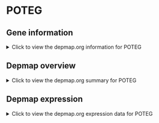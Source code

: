 <h1>POTEG</h1>

<h2>Gene information</h2>
<details>
  <summary>Click to view the depmap.org information for POTEG</summary>
  <iframe src="https://depmap.org/portal/gene/POTEG?tab=about" style="border:none;width:100%;height:800px"></iframe>
</details>

<h2>Depmap overview</h2>
<details>
  <summary>Click to view the depmap.org summary for POTEG</summary>
  <iframe src="https://depmap.org/portal/gene/POTEG?tab=overview" style="border:none;width:100%;height:800px"></iframe>
</details>

<h2>Depmap expression</h2>
<details>
  <summary>Click to view the depmap.org expression data for POTEG</summary>
  <iframe src="https://depmap.org/portal/gene/POTEG?tab=characterization" style="border:none;width:100%;height:800px"></iframe>
</details>


<!--
<h2>Reactome Pathway diagram</h2>
<details>
  <summary>Click to view Reactome pathway for POTEG</summary>
  PNAME
</details>
-->


